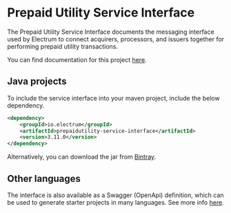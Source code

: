 # Prepaid Utility Service Interface  

The Prepaid Utility Service Interface documents the messaging interface used by Electrum to connect acquirers, processors, and issuers together for performing prepaid utility transactions.

You can find documentation for this project [here](https://electrumpayments.github.io/prepaidutility-service-interface-docs/).

## Java projects

To include the service interface into your maven project, include the below dependency.

```xml
<dependency>
    <groupId>io.electrum</groupId>
    <artifactId>prepaidutility-service-interface</artifactId>
    <version>3.11.0</version>
</dependency>
```

Alternatively, you can download the jar from [Bintray](https://bintray.com/electrumpayments/java-open-source/prepaidutility-service-interface).

## Other languages

The interface is also available as a Swagger (OpenApi) definition, which can be used to generate starter projects in many languages. See more info [here](https://electrumpayments.github.io/prepaidutility-service-interface-docs/specification/swagger/).
